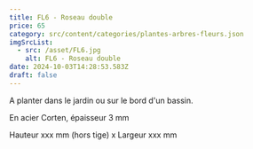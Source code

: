 ```yaml
---
title: FL6 - Roseau double
price: 65
category: src/content/categories/plantes-arbres-fleurs.json
imgSrcList:
  - src: /asset/FL6.jpg
    alt: FL6 - Roseau double
date: 2024-10-03T14:28:53.583Z
draft: false
---
```


A planter dans le jardin ou sur le bord d'un bassin. 

En acier Corten, épaisseur 3 mm

Hauteur xxx mm (hors tige) x Largeur xxx mm
